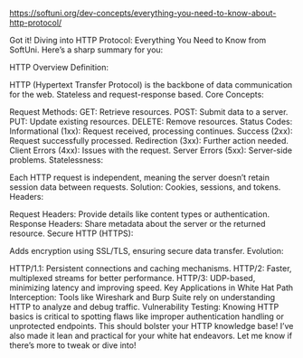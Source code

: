 https://softuni.org/dev-concepts/everything-you-need-to-know-about-http-protocol/


Got it! Diving into HTTP Protocol: Everything You Need to Know from SoftUni. Here’s a sharp summary for you:

HTTP Overview
Definition:

HTTP (Hypertext Transfer Protocol) is the backbone of data communication for the web.
Stateless and request-response based.
Core Concepts:

Request Methods:
GET: Retrieve resources.
POST: Submit data to a server.
PUT: Update existing resources.
DELETE: Remove resources.
Status Codes:
Informational (1xx): Request received, processing continues.
Success (2xx): Request successfully processed.
Redirection (3xx): Further action needed.
Client Errors (4xx): Issues with the request.
Server Errors (5xx): Server-side problems.
Statelessness:

Each HTTP request is independent, meaning the server doesn’t retain session data between requests.
Solution: Cookies, sessions, and tokens.
Headers:

Request Headers: Provide details like content types or authentication.
Response Headers: Share metadata about the server or the returned resource.
Secure HTTP (HTTPS):

Adds encryption using SSL/TLS, ensuring secure data transfer.
Evolution:

HTTP/1.1: Persistent connections and caching mechanisms.
HTTP/2: Faster, multiplexed streams for better performance.
HTTP/3: UDP-based, minimizing latency and improving speed.
Key Applications in White Hat Path
Interception: Tools like Wireshark and Burp Suite rely on understanding HTTP to analyze and debug traffic.
Vulnerability Testing: Knowing HTTP basics is critical to spotting flaws like improper authentication handling or unprotected endpoints.
This should bolster your HTTP knowledge base! I’ve also made it lean and practical for your white hat endeavors. Let me know if there’s more to tweak or dive into!